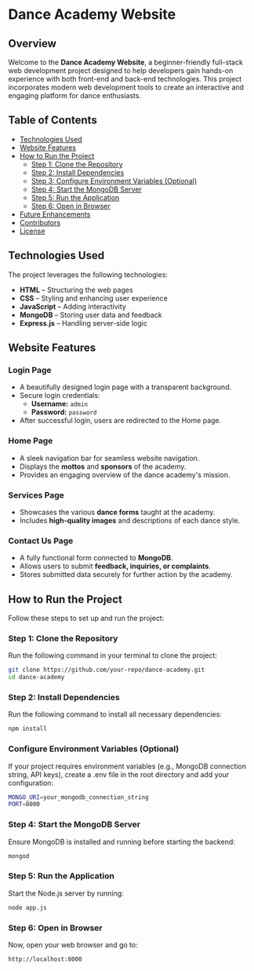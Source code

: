 # Dance Academy Website  

## Overview  
Welcome to the **Dance Academy Website**, a beginner-friendly full-stack web development project designed to help developers gain hands-on experience with both front-end and back-end technologies. This project incorporates modern web development tools to create an interactive and engaging platform for dance enthusiasts.  

## Table of Contents  
- [Technologies Used](#technologies-used)  
- [Website Features](#website-features)  
- [How to Run the Project](#how-to-run-the-project)  
  - [Step 1: Clone the Repository](#step-1-clone-the-repository)  
  - [Step 2: Install Dependencies](#step-2-install-dependencies)  
  - [Step 3: Configure Environment Variables (Optional)](#step-3-configure-environment-variables-optional)  
  - [Step 4: Start the MongoDB Server](#step-4-start-the-mongodb-server)  
  - [Step 5: Run the Application](#step-5-run-the-application)  
  - [Step 6: Open in Browser](#step-6-open-in-browser)  
- [Future Enhancements](#future-enhancements)  
- [Contributors](#contributors)  
- [License](#license)  

## Technologies Used  
The project leverages the following technologies:  
- **HTML** – Structuring the web pages  
- **CSS** – Styling and enhancing user experience  
- **JavaScript** – Adding interactivity  
- **MongoDB** – Storing user data and feedback  
- **Express.js** – Handling server-side logic  

## Website Features  

### Login Page  
- A beautifully designed login page with a transparent background.  
- Secure login credentials:  
  - **Username:** `admin`  
  - **Password:** `password`  
- After successful login, users are redirected to the Home page.  

### Home Page  
- A sleek navigation bar for seamless website navigation.  
- Displays the **mottos** and **sponsors** of the academy.  
- Provides an engaging overview of the dance academy's mission.  

### Services Page  
- Showcases the various **dance forms** taught at the academy.  
- Includes **high-quality images** and descriptions of each dance style.  

### Contact Us Page  
- A fully functional form connected to **MongoDB**.  
- Allows users to submit **feedback, inquiries, or complaints**.  
- Stores submitted data securely for further action by the academy.  

## How to Run the Project  

Follow these steps to set up and run the project:  

### Step 1: Clone the Repository  
Run the following command in your terminal to clone the project:  

```sh  
git clone https://github.com/your-repo/dance-academy.git
cd dance-academy
```

### Step 2: Install Dependencies  
Run the following command to install all necessary dependencies:  

```sh
npm install
```

###  Configure Environment Variables (Optional)
If your project requires environment variables (e.g., MongoDB connection string, API keys), create a .env file in the root directory and add your configuration:

```sh
MONGO_URI=your_mongodb_connection_string
PORT=8000
```

###  Step 4: Start the MongoDB Server
Ensure MongoDB is installed and running before starting the backend:

```sh
mongod
```

###  Step 5: Run the Application
Start the Node.js server by running:

```sh
node app.js
```

###  Step 6: Open in Browser
Now, open your web browser and go to:

```sh
http://localhost:8000
```


